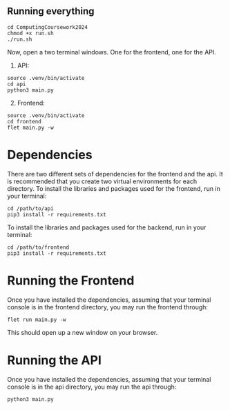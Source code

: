 ## Running everything
```console
cd ComputingCoursework2024
chmod +x run.sh
./run.sh
```
Now, open a two terminal windows. One for the frontend, one for the API.
1. API:
```console
source .venv/bin/activate
cd api
python3 main.py
```
2. Frontend:
```console
source .venv/bin/activate
cd frontend
flet main.py -w
```

# Dependencies
There are two different sets of dependencies for the frontend and the api. It is recommended that you create two virtual environments for each directory.
To install the libraries and packages used for the frontend, run in your terminal:
```console
cd /path/to/api
pip3 install -r requirements.txt
```
To install the libraries and packages used for the backend, run in your terminal:
```console
cd /path/to/frontend
pip3 install -r requirements.txt
```

# Running the Frontend
Once you have installed the dependencies, assuming that your terminal console is in the frontend directory, you may run the frontend through:
```console
flet run main.py -w
```
This should open up a new window on your browser.

# Running the API
Once you have installed the dependencies, assuming that your terminal console is in the api directory, you may run the api through:
```console
python3 main.py
```
